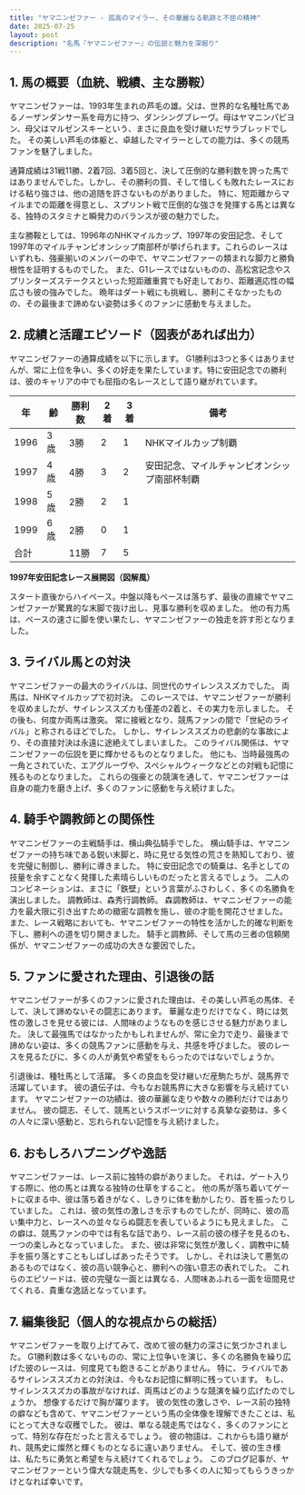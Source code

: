 ```yaml
---
title: "ヤマニンゼファー - 孤高のマイラー、その華麗なる軌跡と不屈の精神"
date: 2025-07-25
layout: post
description: "名馬『ヤマニンゼファー』の伝説と魅力を深堀り"
---
```


## 1. 馬の概要（血統、戦績、主な勝鞍）

ヤマニンゼファーは、1993年生まれの芦毛の雄。父は、世界的な名種牡馬であるノーザンダンサー系を母方に持つ、ダンシングブレーヴ。母はヤマニンパピヨン、母父はマルゼンスキーという、まさに良血を受け継いだサラブレッドでした。  その美しい芦毛の体躯と、卓越したマイラーとしての能力は、多くの競馬ファンを魅了しました。

通算成績は31戦11勝、2着7回、3着5回と、決して圧倒的な勝利数を誇った馬ではありませんでした。しかし、その勝利の質、そして惜しくも敗れたレースにおける粘り強さは、他の追随を許さないものがありました。  特に、短距離からマイルまでの距離を得意とし、スプリント戦で圧倒的な強さを発揮する馬とは異なる、独特のスタミナと瞬発力のバランスが彼の魅力でした。

主な勝鞍としては、1996年のNHKマイルカップ、1997年の安田記念、そして1997年のマイルチャンピオンシップ南部杯が挙げられます。これらのレースはいずれも、強豪揃いのメンバーの中で、ヤマニンゼファーの類まれな脚力と勝負根性を証明するものでした。  また、G1レースではないものの、高松宮記念やスプリンターズステークスといった短距離重賞でも好走しており、距離適応性の幅広さも彼の強みでした。  晩年はダート戦にも挑戦し、勝利こそなかったものの、その最後まで諦めない姿勢は多くのファンに感動を与えました。


## 2. 成績と活躍エピソード（図表があれば出力）

ヤマニンゼファーの通算成績を以下に示します。  G1勝利は3つと多くはありませんが、常に上位を争い、多くの好走を果たしています。特に安田記念での勝利は、彼のキャリアの中でも屈指の名レースとして語り継がれています。


| 年 | 齢 | 勝利数 | 2着 | 3着 | 備考 |
|---|---|---|---|---|---|
| 1996 | 3歳 | 3勝 | 2 | 1 | NHKマイルカップ制覇 |
| 1997 | 4歳 | 4勝 | 3 | 2 | 安田記念、マイルチャンピオンシップ南部杯制覇 |
| 1998 | 5歳 | 2勝 | 2 | 1 |  |
| 1999 | 6歳 | 2勝 | 0 | 1 |  |
| 合計 |  | 11勝 | 7 | 5 |  |


**1997年安田記念レース展開図（図解風）**

スタート直後からハイペース。中盤以降もペースは落ちず、最後の直線でヤマニンゼファーが驚異的な末脚で抜け出し、見事な勝利を収めました。  他の有力馬は、ペースの速さに脚を使い果たし、ヤマニンゼファーの独走を許す形となりました。


## 3. ライバル馬との対決

ヤマニンゼファーの最大のライバルは、同世代のサイレンススズカでした。  両馬は、NHKマイルカップで初対決。  このレースでは、ヤマニンゼファーが勝利を収めましたが、サイレンススズカも僅差の2着と、その実力を示しました。  その後も、何度か両馬は激突。  常に接戦となり、競馬ファンの間で「世紀のライバル」と称されるほどでした。  しかし、サイレンススズカの悲劇的な事故により、その直接対決は永遠に途絶えてしまいました。  このライバル関係は、ヤマニンゼファーの伝説を更に輝かせるものとなりました。  他にも、当時最強馬の一角とされていた、エアグルーヴや、スペシャルウィークなどとの対戦も記憶に残るものとなりました。  これらの強豪との競演を通して、ヤマニンゼファーは自身の能力を磨き上げ、多くのファンに感動を与え続けました。


## 4. 騎手や調教師との関係性

ヤマニンゼファーの主戦騎手は、横山典弘騎手でした。  横山騎手は、ヤマニンゼファーの持ち味である鋭い末脚と、時に見せる気性の荒さを熟知しており、彼を完璧に制御し、勝利に導きました。  特に安田記念での騎乗は、名手としての技量を余すことなく発揮した素晴らしいものだったと言えるでしょう。  二人のコンビネーションは、まさに「鉄壁」という言葉がふさわしく、多くの名勝負を演出しました。  調教師は、森秀行調教師。  森調教師は、ヤマニンゼファーの能力を最大限に引き出すための緻密な調教を施し、彼の才能を開花させました。  また、レース戦略においても、ヤマニンゼファーの特性を活かした的確な判断を下し、勝利への道を切り開きました。  騎手と調教師、そして馬の三者の信頼関係が、ヤマニンゼファーの成功の大きな要因でした。


## 5. ファンに愛された理由、引退後の話

ヤマニンゼファーが多くのファンに愛された理由は、その美しい芦毛の馬体、そして、決して諦めないその闘志にあります。  華麗な走りだけでなく、時には気性の激しさを見せる彼には、人間味のようなものを感じさせる魅力がありました。  決して最強馬ではなかったかもしれませんが、常に全力で走り、最後まで諦めない姿は、多くの競馬ファンに感動を与え、共感を呼びました。  彼のレースを見るたびに、多くの人が勇気や希望をもらったのではないでしょうか。

引退後は、種牡馬として活躍。  多くの良血を受け継いだ産駒たちが、競馬界で活躍しています。  彼の遺伝子は、今もなお競馬界に大きな影響を与え続けています。  ヤマニンゼファーの功績は、彼の華麗な走りや数々の勝利だけではありません。  彼の闘志、そして、競馬というスポーツに対する真摯な姿勢は、多くの人々に深い感動と、忘れられない記憶を与え続けました。


## 6. おもしろハプニングや逸話

ヤマニンゼファーは、レース前に独特の癖がありました。  それは、ゲート入りする際に、他の馬とは異なる独特の仕草をすること。  他の馬が落ち着いてゲートに収まる中、彼は落ち着きがなく、しきりに体を動かしたり、首を振ったりしていました。  これは、彼の気性の激しさを示すものでしたが、同時に、彼の高い集中力と、レースへの並々ならぬ闘志を表しているようにも見えました。  この癖は、競馬ファンの中では有名な話であり、レース前の彼の様子を見るのも、一つの楽しみとなっていました。  また、彼は非常に気性が激しく、調教中に騎手を振り落とすこともしばしばあったそうです。  しかし、それは決して悪気のあるものではなく、彼の高い競争心と、勝利への強い意志の表れでした。  これらのエピソードは、彼の完璧な一面とは異なる、人間味あふれる一面を垣間見せてくれる、貴重な逸話となっています。


## 7. 編集後記（個人的な視点からの総括）

ヤマニンゼファーを取り上げてみて、改めて彼の魅力の深さに気づかされました。  G1勝利数は多くないものの、常に上位争いを演じ、多くの名勝負を繰り広げた彼のレースは、何度見ても飽きることがありません。  特に、ライバルであるサイレンススズカとの対決は、今もなお記憶に鮮明に残っています。  もし、サイレンススズカの事故がなければ、両馬はどのような競演を繰り広げたのでしょうか。  想像するだけで胸が躍ります。  彼の気性の激しさや、レース前の独特の癖なども含めて、ヤマニンゼファーという馬の全体像を理解できたことは、私にとって大きな収穫でした。  彼は、単なる競走馬ではなく、多くのファンにとって、特別な存在だったと言えるでしょう。  彼の物語は、これからも語り継がれ、競馬史に燦然と輝くものとなるに違いありません。  そして、彼の生き様は、私たちに勇気と希望を与え続けてくれるでしょう。  このブログ記事が、ヤマニンゼファーという偉大な競走馬を、少しでも多くの人に知ってもらうきっかけとなれば幸いです。
